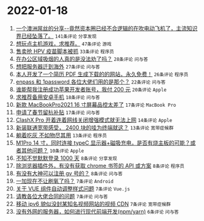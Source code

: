 # 2022-01-18

1. [一个澳洲屌丝的分享--竟然资本圈已经不合逻辑的在吹电动飞机了，主流知识界已经坠落了。](https://www.v2ex.com/t/828898) `141条评论` `分享发现`
1. [想玩点主机游戏，求推荐。](https://www.v2ex.com/t/828894) `47条评论` `游戏`
1. [售卖抢 HPV 疫苗脚本被抓](https://www.v2ex.com/t/828944) `33条评论` `程序员`
1. [在办公区域吸烟的人真的是没法劝了吗？](https://www.v2ex.com/t/828925) `28条评论` `问与答`
1. [想把服务器迁到海外](https://www.v2ex.com/t/828904) `27条评论` `问与答`
1. [本人开发了一个简历 PDF 生成下载的的网站，永久免费！](https://www.v2ex.com/t/828933) `26条评论` `程序员`
1. [enpass 和 1password 各位大佬们用的是那个？](https://www.v2ex.com/t/828943) `22条评论` `问与答`
1. [谁能帮我注册成功苹果开发者账号，我付 200 元](https://www.v2ex.com/t/828910) `20条评论` `Apple`
1. [求推荐备用安卓手机](https://www.v2ex.com/t/828954) `18条评论` `问与答`
1. [新款 MacBookPro2021 16 寸屏幕品控太差了](https://www.v2ex.com/t/828927) `17条评论` `MacBook Pro`
1. [申请了春节留杭补贴](https://www.v2ex.com/t/828922) `17条评论` `问与答`
1. [ClashX Pro 开着连着网线关闭增强模式就无法上网](https://www.v2ex.com/t/828930) `14条评论` `Apple`
1. [新装联通宽带感受， 2400 块的哇为终端就这？](https://www.v2ex.com/t/828962) `13条评论` `宽带症候群`
1. [躺着吃灰 不如物尽其用](https://www.v2ex.com/t/828905) `13条评论` `程序员`
1. [M1Pro 14 寸，同时连接 typeC 显示器+磁吸充电，是否有烧主板的可能？或者其他问题？](https://www.v2ex.com/t/828915) `10条评论` `Apple`
1. [不知不觉默默登录 1000 天](https://www.v2ex.com/t/828928) `8条评论` `分享发现`
1. [除浏览器插件外，有没有获取 chrome 书签的 API 或方案](https://www.v2ex.com/t/828916) `8条评论` `程序员`
1. [有没有大神可以注册 gv 号的？](https://www.v2ex.com/t/828911) `8条评论` `问与答`
1. [一加现在不让刷氧了吗？](https://www.v2ex.com/t/828974) `7条评论` `Android`
1. [关于 VUE 组件自动调整样式问题](https://www.v2ex.com/t/828931) `7条评论` `Vue.js`
1. [请教各位大佬合同的问题](https://www.v2ex.com/t/828923) `7条评论` `问与答`
1. [移动 ipv6 貌似没封某知名视频网站的视频 CDN](https://www.v2ex.com/t/828914) `7条评论` `宽带症候群`
1. [没有外网的服务器，如何进行现代前端开发(npm/yarn)](https://www.v2ex.com/t/828947) `6条评论` `问与答`

